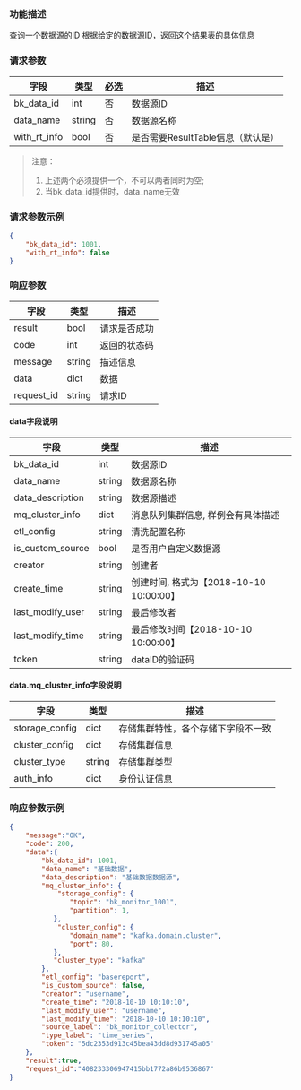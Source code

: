 

### 功能描述

查询一个数据源的ID
根据给定的数据源ID，返回这个结果表的具体信息


### 请求参数

| 字段           | 类型   | 必选 | 描述        |
| -------------- | ------ | ---- | ----------- |
| bk_data_id  | int | 否   | 数据源ID |
| data_name | string | 否 | 数据源名称 |
| with_rt_info | bool | 否 | 是否需要ResultTable信息（默认是） |

> 注意：
> 1. 上述两个必须提供一个，不可以两者同时为空;
> 2. 当bk_data_id提供时，data_name无效

### 请求参数示例

```json
{
	"bk_data_id": 1001,
    "with_rt_info": false
}
```

### 响应参数

| 字段       | 类型   | 描述         |
| ---------- | ------ | ------------ |
| result     | bool   | 请求是否成功 |
| code       | int    | 返回的状态码 |
| message    | string | 描述信息     |
| data       | dict   | 数据         |
| request_id | string | 请求ID       |

#### data字段说明

| 字段                | 类型   | 描述     |
| ------------------- | ------ | -------- |
| bk_data_id | int | 数据源ID  |
| data_name | string | 数据源名称|
| data_description | string | 数据源描述 |
| mq_cluster_info | dict | 消息队列集群信息, 样例会有具体描述 |
| etl_config | string | 清洗配置名称 |
| is_custom_source | bool | 是否用户自定义数据源 |
| creator | string | 创建者 |
| create_time | string | 创建时间, 格式为【2018-10-10 10:00:00】|
| last_modify_user | string | 最后修改者 |
| last_modify_time | string | 最后修改时间【2018-10-10 10:00:00】|
| token | string | dataID的验证码 |

#### data.mq_cluster_info字段说明

| 字段           | 类型   | 描述                               |
| -------------- | ------ | ---------------------------------- |
| storage_config | dict   | 存储集群特性，各个存储下字段不一致 |
| cluster_config | dict   | 存储集群信息                       |
| cluster_type   | string | 存储集群类型                       |
| auth_info      | dict   | 身份认证信息                       |

### 响应参数示例

```json
{
    "message":"OK",
    "code": 200,
    "data":{
    	"bk_data_id": 1001,
    	"data_name": "基础数据",
    	"data_description": "基础数据数据源",
    	"mq_cluster_info": {
    		"storage_config": {
	           "topic": "bk_monitor_1001",
	           "partition": 1,
	       },
    		"cluster_config": {
               "domain_name": "kafka.domain.cluster",
               "port": 80,
           },
           "cluster_type": "kafka"
    	},
    	"etl_config": "basereport",
    	"is_custom_source": false,
    	"creator": "username",
    	"create_time": "2018-10-10 10:10:10",
    	"last_modify_user": "username",
    	"last_modify_time": "2018-10-10 10:10:10",
    	"source_label": "bk_monitor_collector",
	    "type_label": "time_series",
	    "token": "5dc2353d913c45bea43dd8d931745a05"
    },
    "result":true,
    "request_id":"408233306947415bb1772a86b9536867"
}
```
